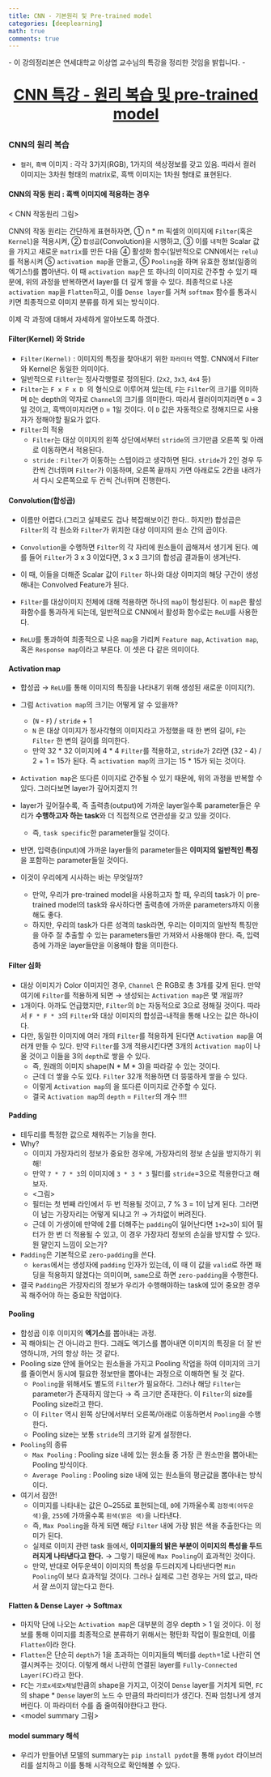 ```yaml
---
title: CNN - 기본원리 및 Pre-trained model
categories: [deeplearning]
math: true
comments: true
---
```


\- 이 강의정리본은 연세대학교 이상엽 교수님의 특강을 정리한 것임을 밝힙니다. \-

<p align="center" style="font-size : 30px; font-weight: bold;"><u>CNN 특강 - 원리 복습 및 pre-trained model</u></p>

### CNN의 원리 복습

- `컬러`, `흑백` 이미지 : 각각 3가지(RGB), 1가지의 색상정보를 갖고 있음. 따라서 컬러 이미지는 3차원 형태의 matrix로, 흑백 이미지는 1차원 형태로 표현된다.

#### CNN의 작동 원리 : 흑백 이미지에 적용하는 경우

< CNN 작동원리 그림>

CNN의 작동 원리는 간단하게 표현하자면, ① n * m 픽셀의 이미지에 `Filter`(혹은 `Kernel`)을 적용시켜, ② `합성곱`(Convolution)을 시행하고, ③ 이를 `내적`한 Scalar 값을 가지고 새로운 `matrix`를 만든 다음 ④ 활성화 함수(일반적으로 CNN에서는 `relu`)를 적용시켜 ⑤ `activation map`을 만들고, ⑤ `Pooling`을 하며 유효한 정보(일종의 엑기스!)를 뽑아낸다. 이 때 `activation map`은 또 하나의 이미지로 간주할 수 있기 때문에, 위의 과정을 반복하면서 layer를 더 깊게 쌓을 수 있다.  최종적으로 나온 `activation map`을 `Flatten`하고, 이를 `Dense layer`를 거쳐 `softmax` 함수를 통과시키면 최종적으로 이미지 분류를 하게 되는 방식이다.

이제 각 과정에 대해서 자세하게 알아보도록 하겠다.

#### Filter(Kernel) 와 Stride

- `Filter(Kernel)` : 이미지의 특징을 찾아내기 위한 `파라미터` 역할. CNN에서 Filter와 Kernel은 동일한 의미이다.
- 일반적으로 `Filter`는 정사각행렬로 정의된다. (`2x2`, `3x3`, `4x4` 등)
- `Filter`는 `F x F x D `의 형식으로 이루어져 있는데, `F`는 `Filter`의 크기를 의미하며 `D`는 depth의 약자로 `Channel`의 크기를 의미한다. 따라서 컬러이미지라면 `D` = 3일 것이고, 흑백이미지라면 `D` = 1일 것이다. 이 `D` 값은 자동적으로 정해지므로 사용자가 정해야할 필요가 없다.
- `Filter`의 적용
  - `Filter`는 대상 이미지의 왼쪽 상단에서부터 `stride`의 크기만큼 오른쪽 및 아래로 이동하면서 적용된다.
  - `stride` : `Filter`가 이동하는 스텝이라고 생각하면 된다. `stride`가 2인 경우 두 칸씩 건너뛰며 `Filter`가 이동하며, 오른쪽 끝까지 가면 아래로도 2칸을 내려가서 다시 오른쪽으로 두 칸씩 건너뛰며 진행한다.

#### Convolution(합성곱)

- 이름만 어렵다.(그리고 실제로도 겁나 복잡해보이긴 한다.. 하지만) 합성곱은 `Filter`의 각 원소와 `Filter`가 위치한 대상 이미지의 원소 간의 곱이다.

-  `Convolution`을 수행하면 `Filter`의 각 자리에 원소들이 곱해져서 생기게 된다. 예를 들어 `Filter`가 3 x 3 이었다면, 3 x 3 크기의 합성곱 결과들이 생겨난다.
- 이 때, 이들을 더해준 Scalar 값이 `Filter` 하나와 대상 이미지의 해당 구간이 생성해내는 Convolved Feature가 된다.
- `Filter`를 대상이미지 전체에 대해 적용하면 하나의 `map`이 형성된다. 이 `map`은 활성화함수를 통과하게 되는데, 일반적으로 CNN에서 활성화 함수로는 `ReLU`를 사용한다.
- `ReLU`를 통과하여 최종적으로 나온 `map`을 가리켜 `Feature map`, `Activation map`, 혹은 `Response map`이라고 부른다. 이 셋은 다 같은 의미이다.

#### Activation map

- 합성곱 → `ReLU`를 통해 이미지의 특징을 나타내기 위해 생성된 새로운 이미지(?). 

- 그럼 `Activation map`의 크기는 어떻게 알 수 있을까?
  - (`N` - `F`) / `stride` + 1 
  - `N` 은 대상 이미지가 정사각형의 이미지라고 가정했을 때 한 변의 길이, `F`는 `Filter` 한 변의 길이를 의미한다.
  - 만약 32 * 32 이미지에 4 * 4 `Filter`를 적용하고, `stride`가 2라면 (32 - 4) / 2 + 1 = 15가 된다. 즉 `activation map`의 크기는 15 * 15가 되는 것이다.

- `Activation map`은 또다른 이미지로 간주될 수 있기 때문에, 위의 과정을 반복할 수 있다. 그러다보면 layer가 깊어지겠지 ?! 

- layer가 깊어질수록, 즉 출력층(output)에 가까운 layer일수록 parameter들은 우리가 **수행하고자 하는 task**와 더 직접적으로 연관성을 갖고 있을 것이다.
  - 즉, `task specific`한 parameter들일 것이다.
- 반면, 입력층(input)에 가까운 layer들의 parameter들은 **이미지의 일반적인 특징**을 포함하는 parameter들일 것이다.

- 이것이 우리에게 시사하는 바는 무엇일까?
  - 만약, 우리가 pre-trained model을 사용하고자 할 때, 우리의 task가 이 pre-trained model의 task와 유사하다면 출력층에 가까운 parameters까지 이용해도 좋다.
  - 하지만, 우리의 task가 다른 성격의 task라면, 우리는 이미지의 일반적 특징만을 아주 잘 추출할 수 있는 parameters들만 가져와서 사용해야 한다. 즉, 입력층에 가까운 layer들만을 이용해야 함을 의미한다.

#### Filter 심화

- 대상 이미지가 Color 이미지인 경우, `Channel` 은 RGB로 총 3개를 갖게 된다. 만약 여기에 `Filter`를 적용하게 되면 → 생성되는 `Activation map`은  몇 개일까?
- `1`개이다. 아까도 언급했지만, `Filter`의 `D`는 자동적으로 3으로 정해질 것이다. 따라서 `F * F * 3`의 `Filter`와 대상 이미지의 합성곱-내적을 통해 나오는 값은 하나이다.
- 다만, 동일한 이미지에 여러 개의 `Filter`를 적용하게 된다면 `Activation map`을 여러개 만들 수 있다. 만약 `Filter`를 3개 적용시킨다면 3개의 `Activation map`이 나올 것이고 이들을 3의 `depth`로 쌓을 수 있다. 
  - 즉, 원래의 이미지 shape(N * M * 3)을 따라갈 수 있는 것이다.
  - 근데 더 쌓을 수도 있다. `Filter` 32개 적용하면 더 뚱뚱하게 쌓을 수 있다.
  - 이렇게 `Activation map`의 을 또다른 이미지로 간주할 수 있다.
  - 결국 `Activation map`의 `depth` = `Filter`의 개수 !!!!

#### Padding

- 테두리를 특정한 값으로 채워주는 기능을 한다.
- Why?
  - 이미지 가장자리의 정보가 중요한 경우에, 가장자리의 정보 손실을 방지하기 위해!
  - 만약 `7 * 7 * 3`의 이미지에 `3 * 3 * 3` 필터를 `stride`=3으로 적용한다고 해보자. 
  - <그림>
  - 필터는 첫 번째 라인에서 두 번 적용될 것이고, 7 % 3 = 1이 남게 된다. 그러면 이 남는 가장자리는 어떻게 되냐고 ?! → 가차없이 버려진다. 
  - 근데 이 가생이에 만약에 2를 더해주는 `padding`이 일어난다면 `1+2=3`이 되어 필터가 한 번 더 적용될 수 있고, 이 경우 가장자리 정보의 손실을 방지할 수 있다. 뭔 말인지 느낌이 오는가?
- `Padding`은 기본적으로 `zero-padding`을 쓴다.
  - `keras`에서는 생성자에 `padding` 인자가 있는데, 이 때 이 값을 `valid`로 하면 패딩을 적용하지 않겠다는 의미이며, `same`으로 하면 `zero-padding`을 수행한다.
- 결국 `Padding`은 가장자리의 정보가 우리가 수행해야하는 task에 있어 중요한 경우 꼭 해주어야 하는 중요한 작업이다.

#### Pooling

- 합성곱 이후 이미지의 **엑기스**를 뽑아내는 과정.
- 꼭 해야되는 건 아니라고 한다. 그래도 엑기스를 뽑아내면 이미지의 특징을 더 잘 반영하니까, 거의 항상 하는 것 같다.
- Pooling size 안에 들어오는 원소들을 가지고 Pooling 작업을 하여 이미지의 크기를 줄이면서 동시에 필요한 정보만을 뽑아내는 과정으로 이해하면 될 것 같다. 
  - `Pooling`을 위해서도 별도의 `Filter`가 필요하다. 그러나 해당 `Filter`는 parameter가 존재하지 않는다 → 즉 크기만 존재한다. 이 `Filter`의 size를 Pooling size라고 한다.
  - 이 `Filter` 역시 왼쪽 상단에서부터 오른쪽/아래로 이동하면서 `Pooling`을 수행한다.
  - Pooling size는 보통 `stride`의 크기와 같게 설정한다.
- `Pooling`의 종류
  - `Max Pooling` : Pooling size 내에 있는 원소들 중 가장 큰 원소만을 뽑아내는 Pooling 방식이다. 
  - `Average Pooling` : Pooling size 내에 있는 원소들의 평균값을 뽑아내는 방식이다.
- 여기서 잠깐!
  - 이미지를 나타내는 값은 0~255로 표현되는데, `0`에 가까울수록 `검정색(어두운 색)`을, `255`에 가까울수록 `흰색(밝은 색)`을 나타낸다.
  - 즉, `Max Pooling`을 하게 되면 해당 `Filter` 내에 가장 밝은 색을 추출한다는 의미가 된다.
  - 실제로 이미지 관련 task 들에서, **이미지들의 밝은 부분이 이미지의 특성을 두드러지게 나타낸다고 한다.** → 그렇기 때문에 `Max Pooling`이 효과적인 것이다.
  - 만약, 반대로 어두운색이 이미지의 특성을 두드러지게 나타낸다면 `Min Pooling`이 보다 효과적일 것이다. 그러나 실제로 그런 경우는 거의 없고, 따라서 잘 쓰이지 않는다고 한다.

#### Flatten & Dense Layer → Softmax

- 마지막 단에 나오는 `Activation map`은 대부분의 경우 depth > 1 일 것이다. 이 정보를 통해 이미지를 최종적으로 분류하기 위해서는 평탄화 작업이 필요한데, 이를 `Flatten`이라 한다.
- `Flatten`은 단순히 `depth`가 1을 초과하는 이미지들의 벡터를 `depth`=1로 나란히 연결시켜주는 것이다. 이렇게 해서 나란히 연결된 layer를 `Fully-Connected Layer(FC)`라고 한다.
- `FC`는 `가로x세로x채널`만큼의 shape을 가지고, 이것이 `Dense` layer를 거치게 되면, `FC`의 shape * `Dense` layer의 노드 수 만큼의 파라미터가 생긴다. 진짜 엄청나게 생겨버린다. 이 파라미터 수를 좀 줄여줘야한다고 한다.
- <model summary 그림>

#### model summary 해석

- 우리가 만들어낸 모델의 summary는 `pip install pydot`을 통해 `pydot` 라이브러리를 설치하고 이를 통해 시각적으로 확인해볼 수 있다.

